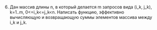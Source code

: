 6) Дан массив длины n, в который делается m запросов вида (i_k, j_k), k=1..m, 0<=i_k<=j_k<n. Написать функцию, эффективно вычисляющую и возвращающую суммы элементов массива между i_k и j_k.